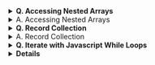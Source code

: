 <details><summary><b>Q. Accessing Nested Arrays</b></summary>
As we have seen in earlier examples, objects can contain both nested objects and nested arrays. Similar to accessing nested objects, array bracket notation can be chained to access nested arrays.

Here is an example of how to access a nested array:
``` javascript
const ourPets = [
  {
    animalType: "cat",
    names: [
      "Meowzer",
      "Fluffy",
      "Kit-Cat"
    ]
  },
  {
    animalType: "dog",
    names: [
      "Spot",
      "Bowser",
      "Frankie"
    ]
  }
];

ourPets[0].names[1];
ourPets[1].names[0];
ourPets[0].names[1] would be the string Fluffy, and ourPets[1].names[0] would be the string Spot.
```
  ----
Using dot and bracket notation, set the variable secondTree to the second item in the trees list from the myPlants object.
  </details>
<details><summary>A. Accessing Nested Arrays</summary>
  
``` javascript
const myPlants = [
  {
    type: "flowers",
    list: [
      "rose",
      "tulip",
      "dandelion"
    ]
  },
  {
    type: "trees",
    list: [
      "fir",
      "pine",
      "birch"
    ]
  }
];

const secondTree = myPlants[1].list[1];
```
</details>
<details><summary><b>Q. Record Collection</b></summary>
You are given an object literal representing a part of your musical album collection. Each album has a unique id number as its key and several other properties. Not all albums have complete information.

You start with an updateRecords function that takes an object literal, records, containing the musical album collection, an id, a prop (like artist or tracks), and a value. Complete the function using the rules below to modify the object passed to the function.

Your function must always return the entire record collection object.
If prop isn't tracks and value isn't an empty string, update or set that album's prop to value.
If prop is tracks but the album doesn't have a tracks property, create an empty array and add value to it.
If prop is tracks and value isn't an empty string, add value to the end of the album's existing tracks array.
If value is an empty string, delete the given prop property from the album.
Note: A copy of the recordCollection object is used for the tests.
</details>
<details><summary>A. Record Collection</summary>
 
```javascript
// Setup
const recordCollection = {
  2548: {
    albumTitle: 'Slippery When Wet',
    artist: 'Bon Jovi',
    tracks: ['Let It Rock', 'You Give Love a Bad Name']
  },
  2468: {
    albumTitle: '1999',
    artist: 'Prince',
    tracks: ['1999', 'Little Red Corvette']
  },
  1245: {
    artist: 'Robert Palmer',
    tracks: []
  },
  5439: {
    albumTitle: 'ABBA Gold'
  }
};

// Only change code below this line
function updateRecords(records, id, prop, value) {
  if (prop != 'tracks' && value) {
    records[id][prop] = value;
  }
  else if (prop == 'tracks' && !records[id].hasOwnProperty('tracks')) {
    records[id][prop] = [value];
  }
  else if (prop == 'tracks' && value) {
    records[id][prop].push(value);
  }
  else if (!value) {
    delete records[id][prop];
  }
  
  
  return records;
}

updateRecords(recordCollection, 5439, 'artist', 'ABBA');
```
  </details>
<details><summary><b>Q. Iterate with Javascript While Loops<b></summary>
You can run the same code multiple times by using a loop.

The first type of loop we will learn is called a while loop because it runs while a specified condition is true and stops once that condition is no longer true.
``` javascript
const ourArray = [];
let i = 0;

while (i < 5) {
  ourArray.push(i);
  i++;
}
```
In the code example above, the while loop will execute 5 times and append the numbers 0 through 4 to ourArray.

Let's try getting a while loop to work by pushing values to an array.

Add the numbers 5 through 0 (inclusive) in descending order to myArray using a while loop.
  </details>
  
  <details><b>A. Iterate with Javascript While Loops<b></summary>
  ``` javacsript
  // Setup
const myArray = [];

let i = 5;

while (i>-1) {
  myArray.push(i);
  i--;
}
// Only change code below this line
```
  </details>
